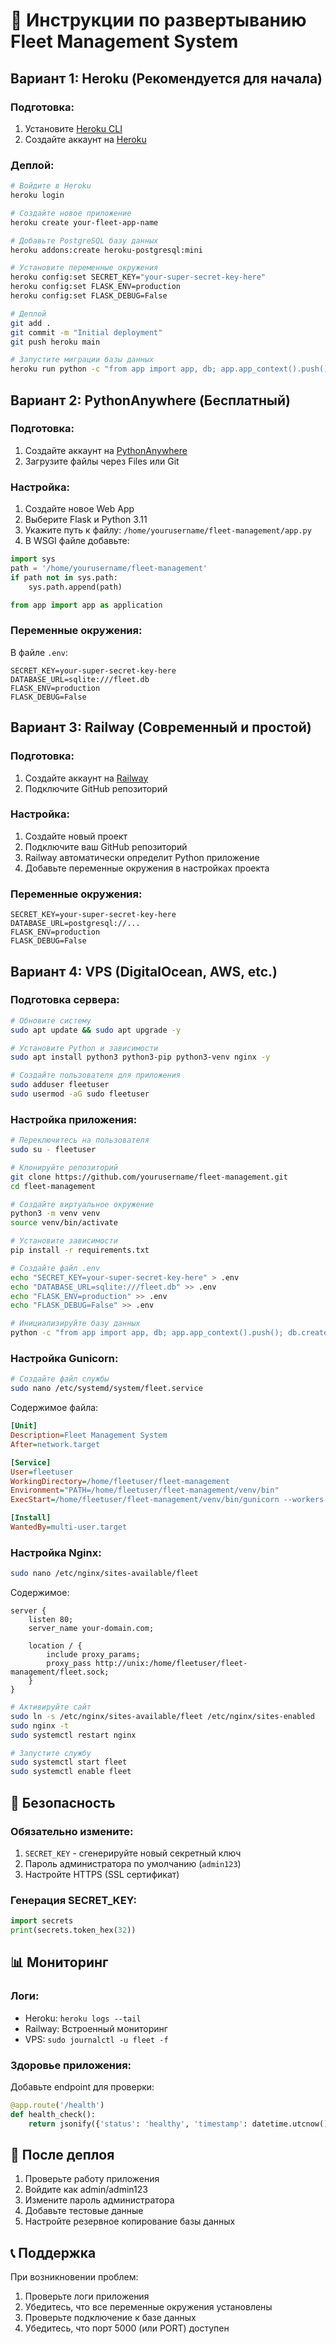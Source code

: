 # 🚀 Инструкции по развертыванию Fleet Management System

## Вариант 1: Heroku (Рекомендуется для начала)

### Подготовка:
1. Установите [Heroku CLI](https://devcenter.heroku.com/articles/heroku-cli)
2. Создайте аккаунт на [Heroku](https://heroku.com)

### Деплой:
```bash
# Войдите в Heroku
heroku login

# Создайте новое приложение
heroku create your-fleet-app-name

# Добавьте PostgreSQL базу данных
heroku addons:create heroku-postgresql:mini

# Установите переменные окружения
heroku config:set SECRET_KEY="your-super-secret-key-here"
heroku config:set FLASK_ENV=production
heroku config:set FLASK_DEBUG=False

# Деплой
git add .
git commit -m "Initial deployment"
git push heroku main

# Запустите миграции базы данных
heroku run python -c "from app import app, db; app.app_context().push(); db.create_all()"
```

## Вариант 2: PythonAnywhere (Бесплатный)

### Подготовка:
1. Создайте аккаунт на [PythonAnywhere](https://www.pythonanywhere.com)
2. Загрузите файлы через Files или Git

### Настройка:
1. Создайте новое Web App
2. Выберите Flask и Python 3.11
3. Укажите путь к файлу: `/home/yourusername/fleet-management/app.py`
4. В WSGI файле добавьте:
```python
import sys
path = '/home/yourusername/fleet-management'
if path not in sys.path:
    sys.path.append(path)

from app import app as application
```

### Переменные окружения:
В файле `.env`:
```
SECRET_KEY=your-super-secret-key-here
DATABASE_URL=sqlite:///fleet.db
FLASK_ENV=production
FLASK_DEBUG=False
```

## Вариант 3: Railway (Современный и простой)

### Подготовка:
1. Создайте аккаунт на [Railway](https://railway.app)
2. Подключите GitHub репозиторий

### Настройка:
1. Создайте новый проект
2. Подключите ваш GitHub репозиторий
3. Railway автоматически определит Python приложение
4. Добавьте переменные окружения в настройках проекта

### Переменные окружения:
```
SECRET_KEY=your-super-secret-key-here
DATABASE_URL=postgresql://...
FLASK_ENV=production
FLASK_DEBUG=False
```

## Вариант 4: VPS (DigitalOcean, AWS, etc.)

### Подготовка сервера:
```bash
# Обновите систему
sudo apt update && sudo apt upgrade -y

# Установите Python и зависимости
sudo apt install python3 python3-pip python3-venv nginx -y

# Создайте пользователя для приложения
sudo adduser fleetuser
sudo usermod -aG sudo fleetuser
```

### Настройка приложения:
```bash
# Переключитесь на пользователя
sudo su - fleetuser

# Клонируйте репозиторий
git clone https://github.com/yourusername/fleet-management.git
cd fleet-management

# Создайте виртуальное окружение
python3 -m venv venv
source venv/bin/activate

# Установите зависимости
pip install -r requirements.txt

# Создайте файл .env
echo "SECRET_KEY=your-super-secret-key-here" > .env
echo "DATABASE_URL=sqlite:///fleet.db" >> .env
echo "FLASK_ENV=production" >> .env
echo "FLASK_DEBUG=False" >> .env

# Инициализируйте базу данных
python -c "from app import app, db; app.app_context().push(); db.create_all()"
```

### Настройка Gunicorn:
```bash
# Создайте файл службы
sudo nano /etc/systemd/system/fleet.service
```

Содержимое файла:
```ini
[Unit]
Description=Fleet Management System
After=network.target

[Service]
User=fleetuser
WorkingDirectory=/home/fleetuser/fleet-management
Environment="PATH=/home/fleetuser/fleet-management/venv/bin"
ExecStart=/home/fleetuser/fleet-management/venv/bin/gunicorn --workers 3 --bind unix:fleet.sock -m 007 app:app

[Install]
WantedBy=multi-user.target
```

### Настройка Nginx:
```bash
sudo nano /etc/nginx/sites-available/fleet
```

Содержимое:
```nginx
server {
    listen 80;
    server_name your-domain.com;

    location / {
        include proxy_params;
        proxy_pass http://unix:/home/fleetuser/fleet-management/fleet.sock;
    }
}
```

```bash
# Активируйте сайт
sudo ln -s /etc/nginx/sites-available/fleet /etc/nginx/sites-enabled
sudo nginx -t
sudo systemctl restart nginx

# Запустите службу
sudo systemctl start fleet
sudo systemctl enable fleet
```

## 🔐 Безопасность

### Обязательно измените:
1. `SECRET_KEY` - сгенерируйте новый секретный ключ
2. Пароль администратора по умолчанию (`admin123`)
3. Настройте HTTPS (SSL сертификат)

### Генерация SECRET_KEY:
```python
import secrets
print(secrets.token_hex(32))
```

## 📊 Мониторинг

### Логи:
- Heroku: `heroku logs --tail`
- Railway: Встроенный мониторинг
- VPS: `sudo journalctl -u fleet -f`

### Здоровье приложения:
Добавьте endpoint для проверки:
```python
@app.route('/health')
def health_check():
    return jsonify({'status': 'healthy', 'timestamp': datetime.utcnow()})
```

## 🚀 После деплоя

1. Проверьте работу приложения
2. Войдите как admin/admin123
3. Измените пароль администратора
4. Добавьте тестовые данные
5. Настройте резервное копирование базы данных

## 📞 Поддержка

При возникновении проблем:
1. Проверьте логи приложения
2. Убедитесь, что все переменные окружения установлены
3. Проверьте подключение к базе данных
4. Убедитесь, что порт 5000 (или PORT) доступен
